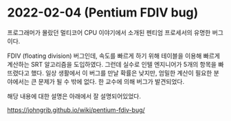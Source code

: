 # 2022-02-04 (Pentium FDIV bug)

프로그래머가 몰랐던 멀티코어 CPU 이야기에서 소개된 펜티엄 프로세서의 유명한 버그이다.

FDIV (floating division) 버그인데, 속도를 빠르게 하기 위해 테이블을 이용해 빠르게 계산하는 SRT 알고리즘을 도입하였다. 그런데 실수로 인텔 엔지니어가 5개의 항목을 빠뜨렸다고 했다. 일상 생활에서 이 버그를 만날 확률은 낮지만, 엄밀한 계산이 필요한 분야에서는 큰 문제가 될 수 밖에 없다. 한 교수에 의해 버그가 발견되었다.

해당 내용에 대한 설명은 아래에서 잘 설명되어있었다.

https://johngrib.github.io/wiki/pentium-fdiv-bug/